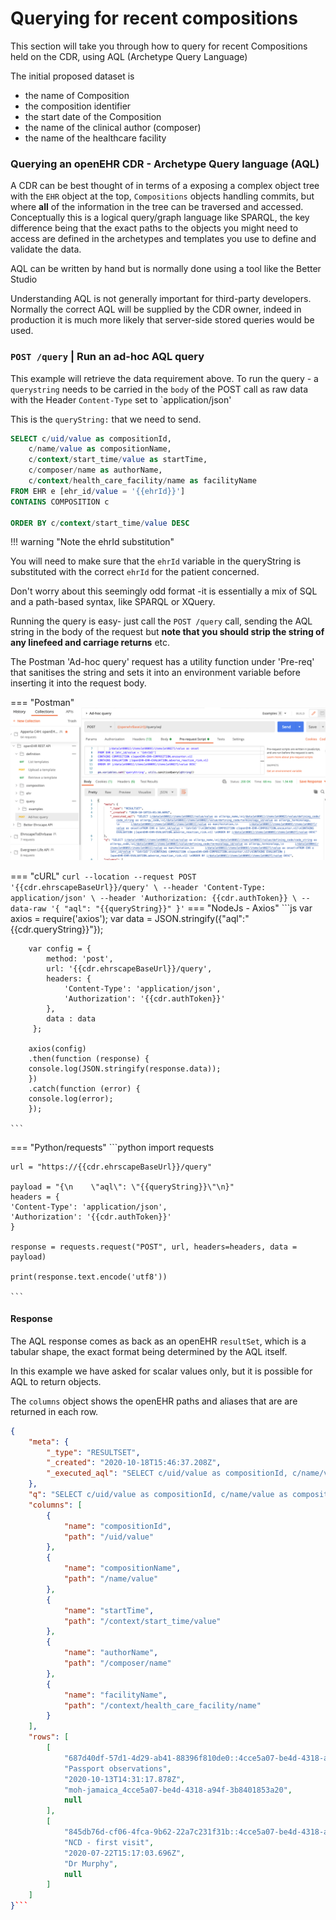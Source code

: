# Querying for recent compositions

This section will take you through how to query for recent Compositions held on the CDR, using AQL (Archetype Query Language)

The initial proposed dataset is
- the name of Composition
- the composition identifier 
- the start date of the Composition
- the name of the clinical author (composer)
- the name of the healthcare facility


### Querying an openEHR CDR - Archetype Query language (AQL)

A CDR can be best thought of in terms of a exposing a complex object tree with the `EHR` object at the top, `Compositions` objects handling commits, but where **all** of the information in the tree can be traversed and accessed. Conceptually this is a logical query/graph language like SPARQL, the key difference being that the exact paths to the objects you might need to access are defined in the archetypes and templates you use to define and validate the data.

AQL can be written by hand but is normally done using a tool like the Better Studio 

Understanding AQL is not generally important for third-party developers. Normally the correct AQL will be supplied by the CDR owner, indeed in production it is much more likely that server-side stored queries would be used.

###  `POST /query` | Run an ad-hoc AQL query

This example will retrieve the data requirement above. To run the query - a `querystring` needs to be carried in the `body` of the POST call as raw data with the Header `Content-Type` set to `application/json'

This is the `queryString:` that we need to send.

```sql
SELECT c/uid/value as compositionId, 
    c/name/value as compositionName,
    c/context/start_time/value as startTime, 
    c/composer/name as authorName, 
    c/context/health_care_facility/name as facilityName
FROM EHR e [ehr_id/value = '{{ehrId}}']
CONTAINS COMPOSITION c

ORDER BY c/context/start_time/value DESC
```

!!! warning "Note the ehrId substitution"

You will need to make sure that the `ehrId` variable in the queryString is substituted with the correct `ehrId` for the patient concerned.

Don't worry about this seemingly odd format -it is essentially a mix of SQL and a path-based syntax, like SPARQL or XQuery.

Running the query is easy- just call the `POST /query` call, sending the AQL string in the body of the request but **note that you should strip the string of any linefeed and carriage returns** etc. 

The Postman 'Ad-hoc query' request has a utility function under 'Pre-req' that sanitises the string and sets it into an environment variable before inserting it into the request body.

=== "Postman"
    ![](../images/cdr-run-query-postman.png)

=== "cURL"
    ```
    curl --location --request POST '{{cdr.ehrscapeBaseUrl}}/query' \
        --header 'Content-Type: application/json' \
        --header 'Authorization: {{cdr.authToken}} \
        --data-raw '{
            "aql": "{{queryString}}"
        }'
    ```
=== "NodeJs - Axios"
    ```js
      var axios = require('axios');
        var data = JSON.stringify({"aql":"{{cdr.queryString}}"});

        var config = {
            method: 'post',
            url: '{{cdr.ehrscapeBaseUrl}}/query',
            headers: { 
                'Content-Type': 'application/json', 
                'Authorization': '{{cdr.authToken}}'
            },
            data : data
         };

        axios(config)
        .then(function (response) {
        console.log(JSON.stringify(response.data));
        })
        .catch(function (error) {
        console.log(error);
        });

    ```
=== "Python/requests"
    ```python
    import requests

    url = "https://{{cdr.ehrscapeBaseUrl}}/query"

    payload = "{\n    \"aql\": \"{{queryString}}\"\n}"
    headers = {
    'Content-Type': 'application/json',
    'Authorization': '{{cdr.authToken}}'
    }

    response = requests.request("POST", url, headers=headers, data = payload)

    print(response.text.encode('utf8'))

    ```

#### Response

The AQL response comes as back as an openEHR `resultSet`, which is a tabular shape, the exact format being determined by the AQL itself.

In this example we have asked for scalar values only, but it is possible for AQL to return objects.

The `columns` object shows the openEHR paths and aliases that are are returned in each row. 

```json
{
    "meta": {
        "_type": "RESULTSET",
        "_created": "2020-10-18T15:46:37.208Z",
        "_executed_aql": "SELECT c/uid/value as compositionId, c/name/value as compositionName,\nc/context/start_time/value as startTime, c/composer/name as authorName, c/context/health_care_facility/name as facilityName\nFROM EHR e \nCONTAINS COMPOSITION c\n \nORDER BY c/context/start_time/value DESC"
    },
    "q": "SELECT c/uid/value as compositionId, c/name/value as compositionName,\nc/context/start_time/value as startTime, c/composer/name as authorName, c/context/health_care_facility/name as facilityName\nFROM EHR e \nCONTAINS COMPOSITION c\n \nORDER BY c/context/start_time/value DESC",
    "columns": [
        {
            "name": "compositionId",
            "path": "/uid/value"
        },
        {
            "name": "compositionName",
            "path": "/name/value"
        },
        {
            "name": "startTime",
            "path": "/context/start_time/value"
        },
        {
            "name": "authorName",
            "path": "/composer/name"
        },
        {
            "name": "facilityName",
            "path": "/context/health_care_facility/name"
        }
    ],
    "rows": [
        [
            "687d40df-57d1-4d29-ab41-88396f810de0::4cce5a07-be4d-4318-a94f-3b8401853a20::1",
            "Passport observations",
            "2020-10-13T14:31:17.878Z",
            "moh-jamaica_4cce5a07-be4d-4318-a94f-3b8401853a20",
            null
        ],
        [
            "845db76d-cf06-4fca-9b62-22a7c231f31b::4cce5a07-be4d-4318-a94f-3b8401853a20::1",
            "NCD - first visit",
            "2020-07-22T15:17:03.696Z",
            "Dr Murphy",
            null
        ]
    ]
}```


